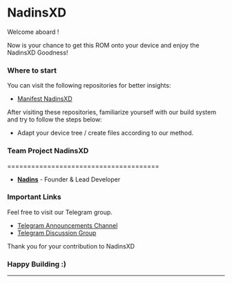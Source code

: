 NadinsXD
=====================

Welcome aboard ! 

Now is your chance to get this ROM onto your device and enjoy the NadinsXD Goodness!

### Where to start

You can visit the following repositories for better insights:

- [Manifest NadinsXD](https://github.com/NadinsXD/manifest)

After visiting these repositories, familiarize yourself with our build system and try to follow the steps below:

- Adapt your device tree / create files according to our method.

### Team Project NadinsXD
 ======================================

 * [**Nadins**](https://t.me/NadinAlissa) - Founder & Lead Developer

### Important Links

Feel free to visit our Telegram group.

- [Telegram Announcements Channel](https://t.me/nadinsXD)
- [Telegram Discussion Group](https://t.me/VocaDroid)

Thank you for your contribution to NadinsXD

### Happy Building :)
---------------------------------------------------------------------------------------
